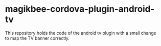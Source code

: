 # magikbee-cordova-plugin-android-tv
This repository holds the code of the android tv plugin with a small change to map the TV banner correctly.
